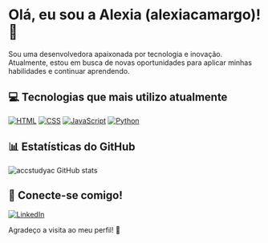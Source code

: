 # Olá, eu sou a Alexia (alexiacamargo)! 👋

Sou uma desenvolvedora apaixonada por tecnologia e inovação. Atualmente, estou em busca de novas oportunidades para aplicar minhas habilidades e continuar aprendendo.

## 💻 Tecnologias que mais utilizo atualmente

[![HTML](https://img.shields.io/badge/HTML-E34F26?style=flat-square&logo=html5&logoColor=white)](https://developer.mozilla.org/en-US/docs/Web/HTML)
[![CSS](https://img.shields.io/badge/CSS-1572B6?style=flat-square&logo=css3&logoColor=white)](https://developer.mozilla.org/en-US/docs/Web/CSS)
[![JavaScript](https://img.shields.io/badge/JavaScript-F7DF1E?style=flat-square&logo=javascript&logoColor=black)](https://developer.mozilla.org/en-US/docs/Web/JavaScript)
[![Python](https://img.shields.io/badge/Python-3776AB?style=flat-square&logo=python&logoColor=white)](https://www.python.org/)

## 📊 Estatísticas do GitHub 

![accstudyac GitHub stats](https://github-readme-stats.vercel.app/api?username=accstudyac&show_icons=true&theme=radical)

## 🔗 Conecte-se comigo!

[![LinkedIn](https://img.shields.io/badge/-LinkedIn-blue?style=flat-square&logo=linkedin&logoColor=white)](https://www.linkedin.com/in/alexiacamargo)

Agradeço a visita ao meu perfil! 🚀

